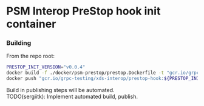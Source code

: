 # PSM Interop PreStop hook init container

### Building

From the repo root:

```sh
PRESTOP_INIT_VERSION="v0.0.4"
docker build -f ./docker/psm-prestop/prestop.Dockerfile -t "gcr.io/grpc-testing/xds-interop/prestop-hook:${PRESTOP_INIT_VERSION:-dev}" .
docker push "gcr.io/grpc-testing/xds-interop/prestop-hook:${PRESTOP_INIT_VERSION:-dev}"
```

Build in publishing steps will be automated.\
TODO(sergiitk): Implement automated build, publish.
